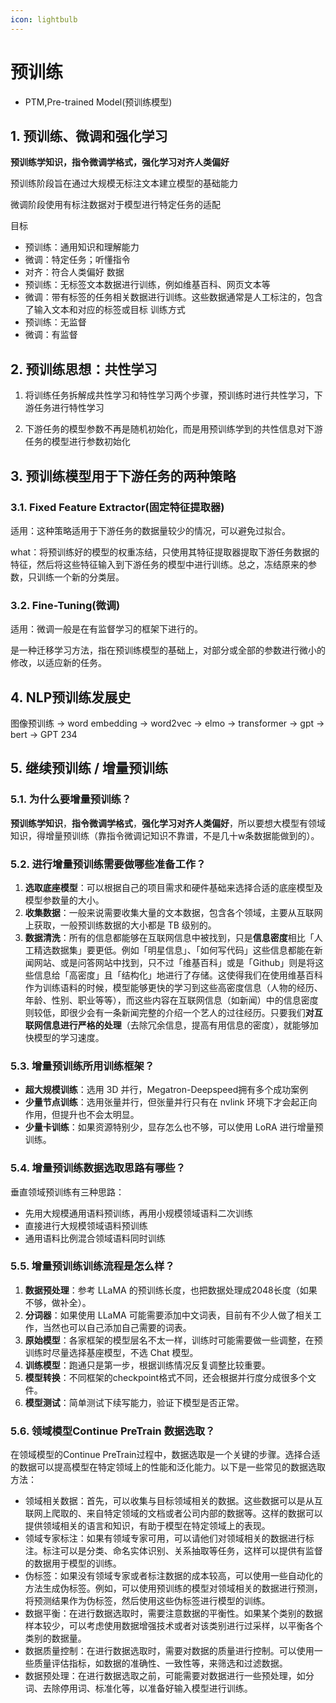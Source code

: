 ```yaml
---
icon: lightbulb
---
```

# 预训练
- PTM,Pre-trained Model(预训练模型)
## 1. 预训练、微调和强化学习
**预训练学知识，指令微调学格式，强化学习对齐人类偏好**

预训练阶段旨在通过大规模无标注文本建立模型的基础能力

微调阶段使用有标注数据对于模型进行特定任务的适配

目标
- 预训练：通用知识和理解能力
- 微调：特定任务；听懂指令
- 对齐：符合人类偏好
数据
- 预训练：无标签文本数据进行训练，例如维基百科、网页文本等
- 微调：带有标签的任务相关数据进行训练。这些数据通常是人工标注的，包含了输入文本和对应的标签或目标
训练方式
- 预训练：无监督
- 微调：有监督

## 2. 预训练思想：共性学习
1. 将训练任务拆解成共性学习和特性学习两个步骤，预训练时进行共性学习，下游任务进行特性学习

2. 下游任务的模型参数不再是随机初始化，而是用预训练学到的共性信息对下游任务的模型进行参数初始化

## 3. 预训练模型用于下游任务的两种策略
### 3.1. Fixed Feature Extractor(固定特征提取器)
适用：这种策略适用于下游任务的数据量较少的情况，可以避免过拟合。

what：将预训练好的模型的权重冻结，只使用其特征提取器提取下游任务数据的特征，然后将这些特征输入到下游任务的模型中进行训练。总之，冻结原来的参数，只训练一个新的分类层。

### 3.2. Fine-Tuning(微调)
适用：微调一般是在有监督学习的框架下进行的。

是一种迁移学习方法，指在预训练模型的基础上，对部分或全部的参数进行微小的修改，以适应新的任务。

## 4. NLP预训练发展史
图像预训练 → word embedding → word2vec → elmo → transformer → gpt → bert → GPT 234

## 5. 继续预训练 / 增量预训练
### 5.1. 为什么要增量预训练？

**预训练学知识**，**指令微调学格式**，**强化学习对齐人类偏好**，所以要想大模型有领域知识，得增量预训练（靠指令微调记知识不靠谱，不是几十w条数据能做到的）。

### 5.2. 进行增量预训练需要做哪些准备工作？

1.  **选取底座模型**：可以根据自己的项目需求和硬件基础来选择合适的底座模型及模型参数量的大小。
2.  **收集数据**：一般来说需要收集大量的文本数据，包含各个领域，主要从互联网上获取，一般预训练数据的大小都是 TB 级别的。
3.  **数据清洗**：所有的信息都能够在互联网信息中被找到，只是**信息密度**相比「人工精选数据集」要更低。例如「明星信息」、「如何写代码」这些信息都能在新闻网站、或是问答网站中找到，只不过「维基百科」或是「Github」则是将这些信息给「高密度」且「结构化」地进行了存储。这使得我们在使用维基百科作为训练语料的时候，模型能够更快的学习到这些高密度信息（人物的经历、年龄、性别、职业等等），而这些内容在互联网信息（如新闻）中的信息密度则较低，即很少会有一条新闻完整的介绍一个艺人的过往经历。只要我们**对互联网信息进行严格的处理**（去除冗余信息，提高有用信息的密度），就能够加快模型的学习速度。

### 5.3. 增量预训练所用训练框架？

-   **超大规模训练**：选用 3D 并行，Megatron-Deepspeed拥有多个成功案例&#x20;
-   **少量节点训练**：选用张量并行，但张量并行只有在 nvlink 环境下才会起正向作用，但提升也不会太明显。&#x20;
-   **少量卡训练**：如果资源特别少，显存怎么也不够，可以使用 LoRA 进行增量预训练。

### 5.4. 增量预训练数据选取思路有哪些？

垂直领域预训练有三种思路：

-   先用大规模通用语料预训练，再用小规模领域语料二次训练
-   直接进行大规模领域语料预训练
-   通用语料比例混合领域语料同时训练

### 5.5. 增量预训练训练流程是怎么样？

1.  **数据预处理**：参考 LLaMA 的预训练长度，也把数据处理成2048长度（如果不够，做补全）。
2.  **分词器**：如果使用 LLaMA 可能需要添加中文词表，目前有不少人做了相关工作，当然也可以自己添加自己需要的词表。
3.  **原始模型**：各家框架的模型层名不太一样，训练时可能需要做一些调整，在预训练时尽量选择基座模型，不选 Chat 模型。
4.  **训练模型**：跑通只是第一步，根据训练情况反复调整比较重要。
5.  **模型转换**：不同框架的checkpoint格式不同，还会根据并行度分成很多个文件。
6.  **模型测试**：简单测试下续写能力，验证下模型是否正常。

### 5.6. 领域模型Continue PreTrain 数据选取？
在领域模型的Continue PreTrain过程中，数据选取是一个关键的步骤。选择合适的数据可以提高模型在特定领域上的性能和泛化能力。以下是一些常见的数据选取方法：

- 领域相关数据：首先，可以收集与目标领域相关的数据。这些数据可以是从互联网上爬取的、来自特定领域的文档或者公司内部的数据等。这样的数据可以提供领域相关的语言和知识，有助于模型在特定领域上的表现。
- 领域专家标注：如果有领域专家可用，可以请他们对领域相关的数据进行标注。标注可以是分类、命名实体识别、关系抽取等任务，这样可以提供有监督的数据用于模型的训练。
- 伪标签：如果没有领域专家或者标注数据的成本较高，可以使用一些自动化的方法生成伪标签。例如，可以使用预训练的模型对领域相关的数据进行预测，将预测结果作为伪标签，然后使用这些伪标签进行模型的训练。
- 数据平衡：在进行数据选取时，需要注意数据的平衡性。如果某个类别的数据样本较少，可以考虑使用数据增强技术或者对该类别进行过采样，以平衡各个类别的数据量。
- 数据质量控制：在进行数据选取时，需要对数据的质量进行控制。可以使用一些质量评估指标，如数据的准确性、一致性等，来筛选和过滤数据。
- 数据预处理：在进行数据选取之前，可能需要对数据进行一些预处理，如分词、去除停用词、标准化等，以准备好输入模型进行训练。
